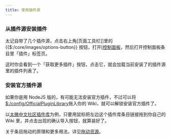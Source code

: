 ```yaml
---
title: 使用插件源
---
```


### 从插件源安装插件

太记自带了几个插件源，点击右上角[页面工具栏]]里的 {{$:/core/images/options-button}} 按钮，打开[[控制面板]($:/ControlPanel)，然后打开控制面板条目里「插件」标签页。

这时你会看到一个「获取更多插件」按钮，点击它，就会加载当前安装了的插件源里的插件列表了。

### 安装官方插件源

如果你是用 NodeJS 版的，有可能无法安装官方插件，不过可以将[$:/config/OfficialPluginLibrary](#%24%3A/config/OfficialPluginLibrary)拖入你的 Wiki，就可以解锁安装官方插件了。

以[太微中文社区插件库]($:/config/ChinesePluginLibrary/Netlify)为例，只要用鼠标把左边这个插件库条目链接拖到你自己的 Wiki 里，并点击出现的确认导入按钮，就算装好了。

关于条目拖动的原理和更多用法，详见[拖动资源](#%E6%8B%96%E5%8A%A8%E8%B5%84%E6%BA%90)。